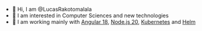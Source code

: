- 👋 Hi, I am @LucasRakotomalala
- 👀 I am interested in Computer Sciences and new technologies
- 🌱 I am working mainly with <a href="https://angular.dev">Angular 18</a>, <a href="https://nodejs.org">Node.js 20</a>, <a href="https://kubernetes.io/">Kubernetes</a> and <a href="https://helm.sh">Helm</a>
<!---
- 💞️ I’m looking to collaborate on ...
- 📫 How to reach me ...
--->
<!---
LucasRakotomalala/LucasRakotomalala is a ✨ special ✨ repository because its `README.md` (this file) appears on your GitHub profile.
You can click the Preview link to take a look at your changes.
--->
